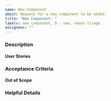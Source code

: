 ```yaml
---
name: New Component
about: Request for a new component to be added.
title: "New Component: "
labels: new component, 0 - new, needs triage
assignees: ""
---
```


### Description

#### User Stories

### Acceptance Criteria <!--(a.k.a. Requirements)-->

#### Out of Scope <!--(anything not v1)-->

### Helpful Details
